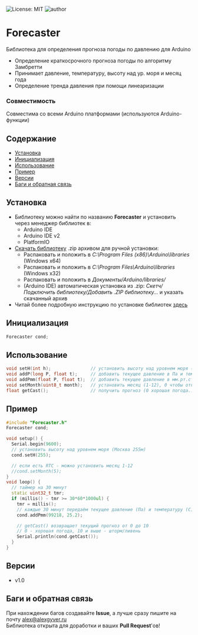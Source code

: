 ![License: MIT](https://img.shields.io/badge/License-MIT-green.svg)
![author](https://img.shields.io/badge/author-AlexGyver-informational.svg)
# Forecaster
Библиотека для определения прогноза погоды по давлению для Arduino
- Определение краткосрочного прогноза погоды по алгоритму Замбретти
- Принимает давление, температуру, высоту над ур. моря и месяц года
- Определение тренда давления при помощи линеаризации

### Совместимость
Совместима со всеми Arduino платформами (используются Arduino-функции)

## Содержание
- [Установка](#install)
- [Инициализация](#init)
- [Использование](#usage)
- [Пример](#example)
- [Версии](#versions)
- [Баги и обратная связь](#feedback)

<a id="install"></a>
## Установка
- Библиотеку можно найти по названию **Forecaster** и установить через менеджер библиотек в:
    - Arduino IDE
    - Arduino IDE v2
    - PlatformIO
- [Скачать библиотеку](https://github.com/GyverLibs/Forecaster/archive/refs/heads/main.zip) .zip архивом для ручной установки:
    - Распаковать и положить в *C:\Program Files (x86)\Arduino\libraries* (Windows x64)
    - Распаковать и положить в *C:\Program Files\Arduino\libraries* (Windows x32)
    - Распаковать и положить в *Документы/Arduino/libraries/*
    - (Arduino IDE) автоматическая установка из .zip: *Скетч/Подключить библиотеку/Добавить .ZIP библиотеку…* и указать скачанный архив
- Читай более подробную инструкцию по установке библиотек [здесь](https://alexgyver.ru/arduino-first/#%D0%A3%D1%81%D1%82%D0%B0%D0%BD%D0%BE%D0%B2%D0%BA%D0%B0_%D0%B1%D0%B8%D0%B1%D0%BB%D0%B8%D0%BE%D1%82%D0%B5%D0%BA)

<a id="init"></a>
## Инициализация
```cpp
Forecaster cond;
```

<a id="usage"></a>
## Использование
```cpp
void setH(int h);               // установить высоту над уровнем моря (в метрах)
void addP(long P, float t);     // добавить текущее давление в Па и температуру в С (КАЖДЫЕ 30 МИНУТ), здесь же происходит расчёт
void addPmm(float P, float t);  // добавить текущее давление в мм.рт.ст и температуру в С (КАЖДЫЕ 30 МИНУТ)
void setMonth(uint8_t month);   // установить месяц (1-12), 0 чтобы отключить сезонность
float getCast();                // получить прогноз (0 хорошая погода... 10 ливень-шторм)
```

<a id="example"></a>
## Пример
```cpp
#include "Forecaster.h"
Forecaster cond;

void setup() {
  Serial.begin(9600);
  // установить высоту над уровнем моря (Москва 255м)
  cond.setH(255);

  // если есть RTC - можно установить месяц 1-12
  //cond.setMonth(5);
}
void loop() {
  // таймер на 30 минут  
  static uint32_t tmr;
  if (millis() - tmr >= 30*60*1000ul) {
    tmr = millis();
    // каждые 30 минут передаём текущее давление (Па) и температуру (С) с датчика
    cond.addPmm(99218, 25.2);

    // getCast() возвращает текущий прогноз от 0 до 10
    // 0 - хорошая погода, 10 и выше - шторм/ливень
    Serial.println(cond.getCast());
  }
}
```

<a id="versions"></a>
## Версии
- v1.0

<a id="feedback"></a>
## Баги и обратная связь
При нахождении багов создавайте **Issue**, а лучше сразу пишите на почту [alex@alexgyver.ru](mailto:alex@alexgyver.ru)  
Библиотека открыта для доработки и ваших **Pull Request**'ов!